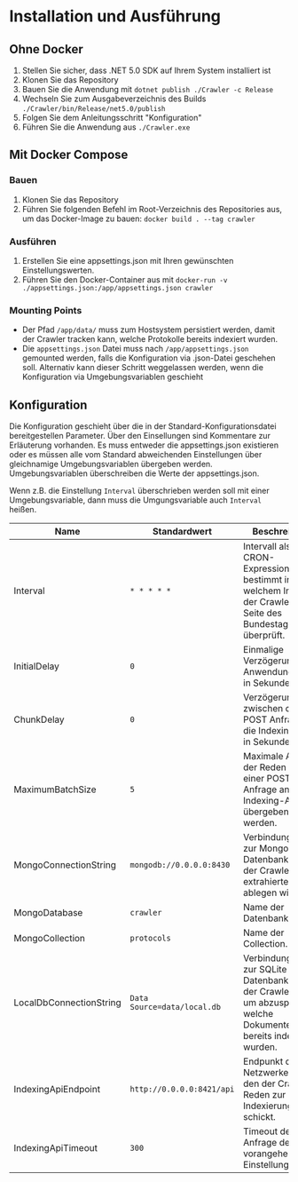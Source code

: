 # Installation und Ausführung

## Ohne Docker
1. Stellen Sie sicher, dass .NET 5.0 SDK auf Ihrem System installiert ist
2. Klonen Sie das Repository
3. Bauen Sie die Anwendung mit `dotnet publish ./Crawler -c Release`
4. Wechseln Sie zum Ausgabeverzeichnis des Builds `./Crawler/bin/Release/net5.0/publish`
5. Folgen Sie dem Anleitungsschritt "Konfiguration"
6. Führen Sie die Anwendung aus `./Crawler.exe`

## Mit Docker Compose
### Bauen
1. Klonen Sie das Repository
2. Führen Sie folgenden Befehl im Root-Verzeichnis des Repositories aus, um das Docker-Image zu bauen: `docker build . --tag crawler`

### Ausführen
1. Erstellen Sie eine appsettings.json mit Ihren gewünschten Einstellungswerten.
2. Führen Sie den Docker-Container aus mit `docker-run -v ./appsettings.json:/app/appsettings.json crawler`

### Mounting Points
- Der Pfad `/app/data/` muss zum Hostsystem persistiert werden, damit der Crawler tracken kann, welche Protokolle bereits indexiert wurden.
- Die `appsettings.json` Datei muss nach `/app/appsettings.json` gemounted werden, falls die Konfiguration via .json-Datei geschehen soll. Alternativ kann dieser Schritt weggelassen werden, wenn die Konfiguration via Umgebungsvariablen geschieht

## Konfiguration
Die Konfiguration geschieht über die in der Standard-Konfigurationsdatei bereitgestellen Parameter. Über den Einsellungen sind Kommentare zur Erläuterung vorhanden. Es muss entweder die appsettings.json existieren oder es müssen alle vom Standard abweichenden Einstellungen über gleichnamige Umgebungsvariablen übergeben werden. Umgebungsvariablen überschreiben die Werte der appsettings.json.

Wenn z.B. die Einstellung `Interval` überschrieben werden soll mit einer Umgebungsvariable, dann muss die Umgungsvariable auch `Interval` heißen.


| **Name** | **Standardwert** | **Beschreibung** |
|---|---|---|
| Interval | `* * * * *` | Intervall als CRON-Expression, die bestimmt in welchem Intervall der Crawler die Seite des Bundestages überprüft. |
| InitialDelay | `0` | Einmalige Verzögerung des Anwendungsstarts in Sekunden. |
| ChunkDelay | `0` | Verzögerung zwischen den POST Anfragen an die Indexing-API in Sekunden. |
| MaximumBatchSize | `5` | Maximale Anzahl der Reden die in einer POST Anfrage an die Indexing-API  übergeben werden. |
| MongoConnectionString | `mongodb://0.0.0.0:8430` | Verbindungsstring zur Mongo-DB Datenbank, in der der Crawler extrahierte Reden ablegen wird. |
| MongoDatabase | `crawler` | Name der Datenbank. |
| MongoCollection | `protocols` | Name der Collection. |
| LocalDbConnectionString | `Data Source=data/local.db` | Verbindungsstring zur SQLite Datenbank, die der Crawler nutzt um abzuspeichern welche Dokumente bereits indexiert wurden. |
| IndexingApiEndpoint | `http://0.0.0.0:8421/api` | Endpunkt des P2P Netzwerkes, an den der Crawler Reden zur Indexierung schickt. |
| IndexingApiTimeout | `300` | Timeout der HTTP Anfrage der vorangehenden Einstellung. |